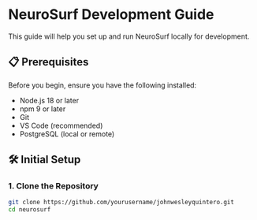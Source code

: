 # NeuroSurf Development Guide

This guide will help you set up and run NeuroSurf locally for development.

## 📋 Prerequisites

Before you begin, ensure you have the following installed:
- Node.js 18 or later
- npm 9 or later
- Git
- VS Code (recommended)
- PostgreSQL (local or remote)

## 🛠 Initial Setup

### 1. Clone the Repository
```bash
git clone https://github.com/yourusername/johnwesleyquintero.git
cd neurosurf
```

